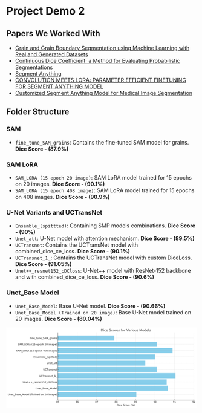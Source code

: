 # Project Demo 2

## Papers We Worked With
- [Grain and Grain Boundary Segmentation using Machine Learning with Real and Generated Datasets](https://arxiv.org/pdf/1906.11031)
- [Continuous Dice Coefficient: a Method for Evaluating Probabilistic Segmentations](https://arxiv.org/pdf/1906.11031)
- [Segment Anything](https://arxiv.org/pdf/2304.02643)
- [CONVOLUTION MEETS LORA: PARAMETER EFFICIENT FINETUNING FOR SEGMENT ANYTHING MODEL](https://arxiv.org/pdf/2401.17868)
- [Customized Segment Anything Model for Medical Image Segmentation](https://arxiv.org/pdf/2304.13785)

## Folder Structure

### SAM
- `fine_tune_SAM_grains`: Contains the fine-tuned SAM model for grains. **Dice Score - (87.9%)**

### SAM LoRA
- `SAM_LORA (15 epoch 20 image)`: SAM LoRA model trained for 15 epochs on 20 images. **Dice Score - (90.1%)**
- `SAM_LORA (15 epoch 408 image)`: SAM LoRA model trained for 15 epochs on 408 images. **Dice Score - (90.9%)**

### U-Net Variants and UCTransNet
- `Ensemble_(spittted)`: Containing SMP models combinations. **Dice Score - (90%)**
- `Unet_att`: U-Net model with attention mechanism. **Dice Score - (89.5%)**
- `UCTransnet`: Contains the UCTransNet model with combined_dice_ce_loss. **Dice Score - (90.1%)**
- `UCTransnet_1_`: Contains the UCTransNet model with custom DiceLoss. **Dice Score - (91.05%)**
- `Unet++_resnet152_cDCloss`: U-Net++ model with ResNet-152 backbone and with combined_dice_ce_loss. **Dice Score - (90.6%)**

### Unet_Base Model
- `Unet_Base_Model`: Base U-Net model. **Dice Score - (90.66%)**
- `Unet_Base_Model (Trained on 20 image)`: Base U-Net model trained on 20 images. **Dice Score - (89.04%)**

![Dice Scores for Various Models](/Images/Graph.jpg)
